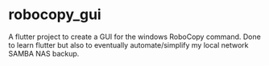 # robocopy_gui

A flutter project to create a GUI for the windows RoboCopy command. Done to learn flutter but also to eventually automate/simplify my local network SAMBA NAS backup. 
